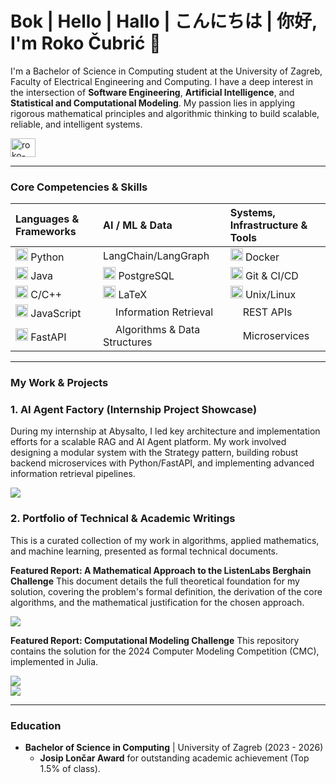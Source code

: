 # Bok | Hello | Hallo | こんにちは | 你好, I'm Roko Čubrić 👋

I'm a Bachelor of Science in Computing student at the University of Zagreb, Faculty of Electrical Engineering and Computing. I have a deep interest in the intersection of **Software Engineering**, **Artificial Intelligence**, and **Statistical and Computational Modeling**. My passion lies in applying rigorous mathematical principles and algorithmic thinking to build scalable, reliable, and intelligent systems.

<p align="left">
  <a href="https://linkedin.com/in/roko-cubric" target="blank"><img align="center" src="https://raw.githubusercontent.com/rahuldkjain/github-profile-readme-generator/master/src/images/icons/Social/linked-in-alt.svg"  alt="roko-cubric" height="30" width="40" /></a>
</p>

---

### Core Competencies & Skills

| Languages & Frameworks | AI / ML & Data | Systems, Infrastructure & Tools |
| :--- | :--- | :--- |
| <img src="https://cdn.jsdelivr.net/gh/devicons/devicon/icons/python/python-original.svg" alt="Python" width="20" height="20"/> Python | <span style="display: inline-block; width: 20px;"></span>LangChain/LangGraph | <img src="https://cdn.jsdelivr.net/gh/devicons/devicon/icons/docker/docker-original.svg" alt="Docker" width="20" height="20"/> Docker |
| <img src="https://cdn.jsdelivr.net/gh/devicons/devicon/icons/java/java-original.svg" alt="Java" width="20" height="20"/> Java | <img src="https://cdn.jsdelivr.net/gh/devicons/devicon/icons/postgresql/postgresql-original.svg" alt="PostgreSQL" width="20" height="20"/> PostgreSQL | <img src="https://cdn.jsdelivr.net/gh/devicons/devicon/icons/git/git-original.svg" alt="Git" width="20" height="20"/> Git & CI/CD |
| <img src="https://cdn.jsdelivr.net/gh/devicons/devicon/icons/cplusplus/cplusplus-original.svg" alt="C++" width="20" height="20"/> C/C++ | <img src="https://cdn.jsdelivr.net/gh/devicons/devicon/icons/latex/latex-original.svg" alt="LaTeX" width="20" height="20"/> LaTeX | <img src="https://cdn.jsdelivr.net/gh/devicons/devicon/icons/linux/linux-original.svg" alt="Linux" width="20" height="20"/> Unix/Linux |
| <img src="https://cdn.jsdelivr.net/gh/devicons/devicon/icons/javascript/javascript-original.svg" alt="JavaScript" width="20" height="20"/> JavaScript | <span style="display: inline-block; width: 20px;"></span>Information Retrieval | <span style="display: inline-block; width: 20px;"></span>REST APIs |
| <img src="https://cdn.jsdelivr.net/gh/devicons/devicon/icons/fastapi/fastapi-original.svg" alt="FastAPI" width="20" height="20"/> FastAPI | <span style="display: inline-block; width: 20px;"></span>Algorithms & Data Structures | <span style="display: inline-block; width: 20px;"></span>Microservices |

---

### My Work & Projects

### 1. AI Agent Factory (Internship Project Showcase)
During my internship at Abysalto, I led key architecture and implementation efforts for a scalable RAG and AI Agent platform. My work involved designing a modular system with the Strategy pattern, building robust backend microservices with Python/FastAPI, and implementing advanced information retrieval pipelines.

<a href="https://github.com/rokocuba/AI-Agent-RAG-Platform" target="blank">
  <img src="https://img.shields.io/badge/-View Project Showcase-blue?style=for-the-badge&logo=github">
</a>

### 2. Portfolio of Technical & Academic Writings
This is a curated collection of my work in algorithms, applied mathematics, and machine learning, presented as formal technical documents.

**Featured Report: A Mathematical Approach to the ListenLabs Berghain Challenge**
This document details the full theoretical foundation for my solution, covering the problem's formal definition, the derivation of the core algorithms, and the mathematical justification for the chosen approach.

<a href="https://github.com/rokocuba/rokocuba/blob/main/latex/Mathematical_Formulation_of_a_Value_Based_Heuristic_Strategy.pdf" target="blank">
  <img src="https://img.shields.io/badge/-Read the Berghain Challenge Report (PDF)-red?style=for-the-badge&logo=adobe-acrobat-reader">
</a>

**Featured Report: Computational Modeling Challenge**
This repository contains the solution for the 2024 Computer Modeling Competition (CMC), implemented in Julia.

<a href="https://github.com/rokocuba/cmc24" target="blank">
  <img src="https://img.shields.io/badge/-Explore the cmc24 repository-blue?style=for-the-badge&logo=github">
</a>
<br>

<a href="https://github.com/rokocuba/rokocuba/tree/main/latex" target="blank">
  <img src="https://img.shields.io/badge/-Explore All Writings-grey?style=for-the-badge&logo=github">
</a>


---

### Education

- **Bachelor of Science in Computing** | University of Zagreb (2023 - 2026)
  - **Josip Lončar Award** for outstanding academic achievement (Top 1.5% of class).
